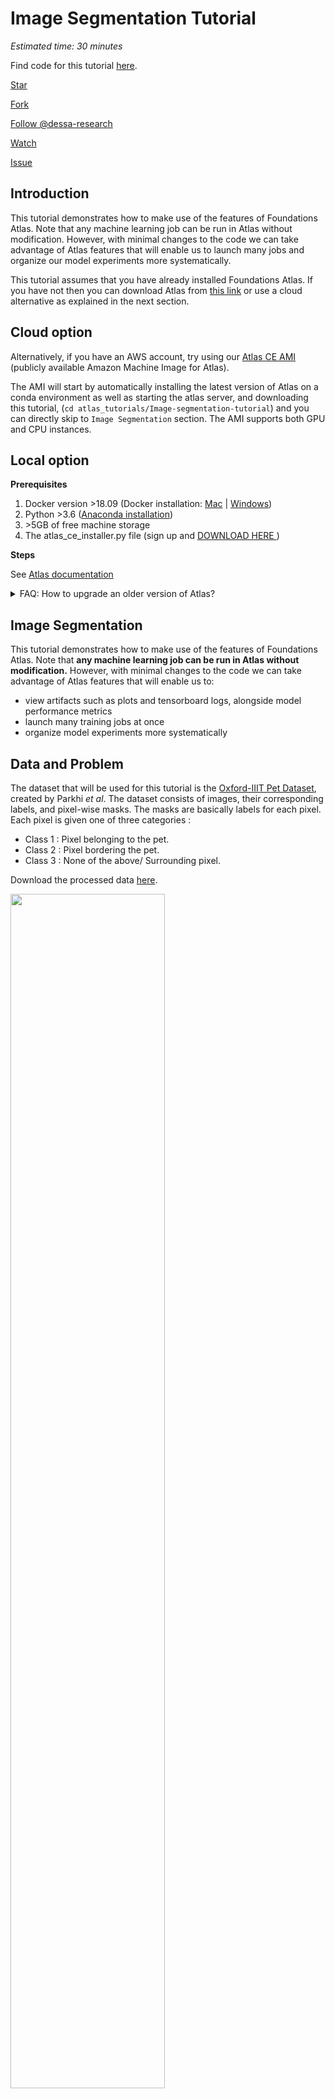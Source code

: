 #  Image Segmentation Tutorial

*Estimated time: 30 minutes*

Find code for this tutorial [here](https://github.com/dessa-research/Image-segmentation-tutorial).

<!-- Place this tag in your head or just before your close body tag. -->
<script async defer src="https://buttons.github.io/buttons.js"></script>

<div>
<!-- Place this tag where you want the button to render. -->
<a class="github-button" href="https://github.com/dessa-research/Image-segmentation-tutorial" data-color-scheme="no-preference: light; light: light; dark: dark;" data-icon="octicon-star" data-size="large" data-show-count="true" aria-label="Star dessa-research/atlas on GitHub">Star</a>

<!-- Place this tag where you want the button to render. -->
<a class="github-button" href="https://github.com/dessa-research/Image-segmentation-tutorial/fork" data-color-scheme="no-preference: light; light: light; dark: dark;" data-icon="octicon-repo-forked" data-size="large" data-show-count="true" aria-label="Fork dessa-research/atlas on GitHub">Fork</a>

<!-- Place this tag where you want the button to render. -->
<a class="github-button" href="https://github.com/dessa-research" data-color-scheme="no-preference: light; light: light; dark: dark;" data-size="large" data-show-count="true" aria-label="Follow @dessa-research on GitHub">Follow @dessa-research</a>

<!-- Place this tag where you want the button to render. -->
<a class="github-button" href="https://github.com/dessa-research/Image-segmentation-tutorial/subscription" data-color-scheme="no-preference: light; light: light; dark: dark;" data-icon="octicon-eye" data-size="large" data-show-count="true" aria-label="Watch dessa-research/atlas on GitHub">Watch</a>

<!-- Place this tag where you want the button to render. -->
<a class="github-button" href="https://github.com/dessa-research/Image-segmentation-tutorial/issues" data-color-scheme="no-preference: light; light: light; dark: dark;" data-icon="octicon-issue-opened" data-size="large" data-show-count="true" aria-label="Issue dessa-research/atlas on GitHub">Issue</a>
</div>

## Introduction

This tutorial demonstrates how to make use of the features of Foundations Atlas. Note that any machine learning
job can be run in Atlas without modification. However, with minimal changes to the code we can take advantage of 
Atlas features that will enable us to launch many jobs and organize our model experiments more systematically.

This tutorial assumes that you have already installed Foundations Atlas. If you have not then you can download 
Atlas from [this link](https://www.atlas.dessa.com/) or use a cloud alternative as explained in the next section.

## Cloud option
Alternatively, if you have an AWS account, try using our <a target="_blank" href="https://docs.atlas.dessa.com">Atlas CE AMI</a> (publicly available Amazon Machine Image for Atlas).

The AMI will start by automatically installing the latest version of Atlas on a conda environment as well as starting the atlas server, and downloading this tutorial, (`cd atlas_tutorials/Image-segmentation-tutorial`) and you can directly skip to `Image Segmentation` section. The AMI supports both GPU and CPU instances.

## Local option
**Prerequisites**

1. Docker version >18.09 (Docker installation: <a target="_blank" href="https://docs.docker.com/docker-for-mac/install/"> Mac</a>
 | <a target="_blank" href="https://docs.docker.com/docker-for-windows/install/"> Windows</a>)
2. Python >3.6 (<a target="_blank" href="https://www.anaconda.com/distribution/">Anaconda installation</a>)
3. \>5GB of free machine storage
4. The atlas_ce_installer.py file (sign up and <a target="_blank" href="https://www.atlas.dessa.com/"> DOWNLOAD HERE </a>)


**Steps**

See <a target="_blank" href="https://docs.atlas.dessa.com/">Atlas documentation</a>
  

<details>
  <summary>FAQ: How to upgrade an older version of Atlas?</summary>
<br>

1. Stop atlas server using <code>atlas-server stop</code> <br><br>
2. Remove docker images related to Atlas in your terminal with:
  <br><code>docker images | grep atlas-ce | awk '{print $3}' | xargs docker rmi -f</code><br><br>
3. Remove the environment where you installed the Atlas or pip uninstall the Atlas:
<br><code>conda env remove -n your_env_name</code><br><br>


</details>

## Image Segmentation

This tutorial demonstrates how to make use of the features of Foundations Atlas. Note that **any machine learning job can be run in Atlas without modification.** However, with minimal changes to the code we can take advantage of Atlas features that will enable us to:

* view artifacts such as plots and tensorboard logs, alongside model performance metrics
* launch many training jobs at once
* organize model experiments more systematically


## Data and Problem

The dataset that will be used for this tutorial is the <a target="_blank" href="https://www.robots.ox.ac.uk/~vgg/data/pets/">Oxford-IIIT Pet Dataset</a>, created by Parkhi *et al*. The dataset consists of images, their corresponding labels, and pixel-wise masks. The masks are basically labels for each pixel. Each pixel is given one of three categories :

* Class 1 : Pixel belonging to the pet.
* Class 2 : Pixel bordering the pet.
* Class 3 : None of the above/ Surrounding pixel.

Download the processed data [here](https://dl-shareable.s3.amazonaws.com/train_data.npz).

<img src='https://github.com/dessa-public/Image-segmentation-tutorial/raw/master/images/data.png' width=70%>

## U-Net Model

The model being used here is a modified U-Net. A U-Net consists of an encoder (downsampler) and decoder (upsampler). In-order to learn robust features, and reduce the number of trainable parameters, a pretrained model can be used as the encoder. Thus, the encoder for this task will be a pretrained MobileNetV2 model, whose intermediate outputs will be used, and the decoder will be the upsample block already implemented in TensorFlow Examples in the [Pix2pix](https://github.com/tensorflow/examples/blob/master/tensorflow_examples/models/pix2pix/pix2pix.py) tutorial.
 
The reason to output three channels is because there are three possible labels for each pixel. Think of this as multi-classification where each pixel is being classified into three classes.

As mentioned, the encoder will be a pretrained MobileNetV2 model which is prepared and ready to use in [tf.keras.applications](https://www.tensorflow.org/versions/r2.0/api_docs/python/tf/keras/applications). The encoder consists of specific outputs from intermediate layers in the model. Note that the encoder will not be trained during the training process.

In the following sections, we will describe how to use this repository and train your own image-segmentation ML model in just a few steps.

Clone this repository by running:
```bash
git clone https://github.com/dessa-public/Image-segmentation-tutorial.git
```
and then type `cd Image-segmentation-tutorial` in the terminal to make this your current directory.

Paste the previously downloaded file named `train_data.npz` under the `data` directory of Image-segmentation-tutorial project.

## Start Atlas

Activate the conda environment in which Foundations Atlas is installed (by running `conda activte your_env` inside terminal). Then run `atlas-server start` 
in a new tab terminal. Validate that the GUI has been started by accessing it at <a target="_blank" href="http://localhost:5555/projects">http://localhost:5555/projects</a>.
(If using cloud, GUI should be accessible at <a target="_blank" href="http://localhost:5555/projects">http://<instance_IP>:5555/projects</a> insteal)

## Running a job

Activate the environment in which you have Foundations Atlas installed, then from inside the project directory (Image-segmentation-tutorial) run the following command:
```python
foundations submit scheduler . code/main.py
```
Notice that you didn't need to install any other packages to run your job because Foundations already takes care of it. This is ensured by the fact that you 
have a `requirements.txt` file in your main directory that specifies the python packages needed by your project. Foundations Atlas makes use of that file to 
install your requirements before executing your codebase.

If you take a look at Atlas dashboard, you can see basic information about the ran job such as start time, its status or its job ID.
You can also check the logs of your job by clicking the expand button on the right end of the job row of each job.

Congrats! Your run was scheduled by Foundations Atlas! It is important to notice that the initial codebase was written with no intention of using Atlas in 
mind. Despite using foundations to schedule the job, the codebase is not "aware" of the existence of Atlas.

Let's move on to explore the more advanced features of Atlas such as parameters and metrics tracking, models analysis, hyperparameter search and more.

## Atlas Features
The Atlas features include: 
1. Experiment reproducibility
2. Various jobs status monitoring (i.e. running, killed etc.) from GUI
3. Job metrics and hyperparameters analysis in the GUI
4. Saving and viewing of any artifacts such as images, audio or video from the GUI
5. Automatic job scheduling
6. Live logs for any running jobs and saved logs for finished or failed jobs are accessible from the GUI
7. Hyperparameter search
8. Tensorboard integration to analyze deep learning models
9. Running jobs in docker containers


## How to Enable Full Atlas Features

Inside the `code` directory, you are provided with the following python scripts:

* main.py: a main script which prepares data, trains an U-net model, then evaluates the model on the test set.

To enable Atlas features, we only to need to make a few changes. Let's start by importing foundations to the beginning of `main.py`, where we will make most 
of our changes:

```python
import foundations
```

## Logging Metrics and Parameters

When training machine learning models, it is always good practice to keep a record of the different architectures and parameters that were tried. Some 
example parameters are the number of layers, number of neurones per layer, dataset used or other parameters specific to the experiment.

To do that,
 Atlas enables
any job 
parameters to be logged in the GUI using `foundations.log_params()` which accepts key-value pairs.

Look for the comment:

```python
# TODO Add foundations.log_params(hyper_params)
```

replace this with:
```python
foundations.log_params(hyper_params)

```

Here, `hyper_params` is a dictionary in which keys are parameter names and values are parameter values.

In addition to keeping track of an experiment parameters, it is also good practice to record the outcome of such experiment, typically called metrics. Some 
example metrics can be Accuracy, Precision or other scores useful for the analysis of the problem.

In our case, the last line of `main.py` outputs the training and validation accuracy. After these statements, we will call the function `foundations
.log_metric()`.This function takes two arguments, a key and a value. After the function call has been added,  once a job successfully completes, logged metrics for each job will be visible from the Foundations GUI. Copy the following line and replace the print statement with it.

Look for the comment:

```python
# TODO Add foundations log_metrics here
```
replace this line with the lines below:
```python
foundations.log_metric('train_accuracy', float(train_acc))
foundations.log_metric('val_accuracy', float(val_acc))
```

## Saving Artifacts

We want to monitor the progress of our model while training by looking at the predicted masks for a given training image. With Atlas, we can save any artifact such as images, audio, video or any other files to the GUI with just one line.

It is worth noting that, in order to save artifact to Atlas dashboard, the artifact needs to be saved on disk first. The path of the file on disk is then 
used to log such artifacts to the GUI.

Look for the comment:
```python
# TODO Add foundations artifact i.e. foundations.save_artifact(f"sample_{name}.png", key=f"sample_{name}")
```
and replace it with:
```python
foundations.save_artifact(f"sample_{name}.png", key=f"sample_{name}")
```
Moreover, you can save the trained model checkpoint files as an artifact in GUI.

Look for the comment:
```python
# TODO Add foundations save_artifacts here to save the trained model
```
and replace it with:

```python
foundations.save_artifact('trained_model.h5', key='trained_model')
```
This will allow you to download the trained model corresponding to any experiment directly from GUI.

## TensorBoard Integration 


<a target="_blank" href="https://www.tensorflow.org/tensorboard/r1/summaries">TensorBoard</a> is a super powerful model visualization tool that makes 
the analysis of your training very easy. 

Luckily, Foundations Atlas has full TensorBoard integration. and only requires from the user to point to the folder where the user is saving his tensorboard 
files.

```python
# Add tensorboard dir for foundations here  i.e. foundations.set_tensorboard_logdir('tflogs')
```
Replace this line with
```python
foundations.set_tensorboard_logdir('tflogs')
```
to access TensorBoard directly from the Atlas GUI.


## Run Foundations Atlas

Congrats! Now you enabled full Atlas features in your code.

Now run the same command as you ran previously i.e. `foundations submit scheduler . code/main.py` from the `Image-segmentaion-tutorial` directory. 

This time, the job that we ran, holds a set of parameters used in the experiment, as well as the metrics representing the outcome of the experiment. More 
details about the job can be accessed via the expansion icon to the right of the row. The detail window includes job logs, as well as the artifacts saved 
along the experiment. It is also possible to add `tags` using the detail window to mark specific jobs.

On another level, one can also select a job (row) for the jobs table in the GUI and `send to tensorboard` to benefit from all the features avaiable in TB. It
 is usually a smart idea to do an in depth analysis of models to understand where they fail. Please note that jobs for which tensorboard files where tracked 
 by Atlas are marked with a tensorboard tag.

## Code Reproducibility

Atlas automatically provides you with the code reproducbility:

You can recover your code for any job at any time later in the future. In order to recover the code corresponding to any Foundations Atlas job_id, just execute 
```bash
foundations get job scheduler <job_id>
``` 
which will recover your experiment's bundle from the job store.

## (Optional) Build Docker Image

In previous runs, Foundations Atlas used to install the libraries inside `requirements.txt` everytime before executing the user's codebase. To avoid having 
such overhead at every new job, one might build a custom docker image that Foundations Atlas will use to run the experiments.

```bash
cd custom_docker_image
docker build . --tag image_seg:atlas
```
Since `customer_docker_image` folder already contains a `DockerFile` that would build a docker image that support both Foundations Atlas and the requirements
 of the project, you have created a docker image named `image_seg:atlas` on your local computer that 
conatins the 
python environment required to 
run this 
job.


### Running with the Built Docker Image: Configuration

In Atlas, it is possible to create a configuration job in your working directory that specifies some base information about all jobs you want to run. Such 
information can be the project name (defaults to directory name when non-existent), the level of log to receive, number of GPUs to use per job, or the docker
 image to use for every job.

Below is an example of configuration file that you can use for this project.

First, create a file named `job.config.yaml` inside `code` directory, and copy the text from below into the file. 

We will also make use of the docker image we have already built `image_seg:atlas`. 


```yaml
# Project config #
project_name: 'Image-segmentation-tutorial'
log_level: INFO

# Worker config #
# Additional definition for the worker can be found here: https://docker-py.readthedocs.io/en/stable/containers.html

num_gpus: 0

worker:
  image: image_seg:atlas # name of your customized images
  volumes:
    /local/path/to/folder/containing/data:
      bind: /data/
      mode: rw
```

Note: If you don't want to use the custom docker image, you can just comment out or just delete the whole `image` line inside `worker` section of this config file shown above.

Make sure to give right path of your data folder as shown below:

Under the `volumes` section, you will need to replace `/absolute/path/to/folder/containing/data` with your host absolute path of data folder so that your data 
volume is mounted inside the Foundations Atlas docker container. In order to obtain your absolute data path, you can `cd data` and then type `pwd` in the 
terminal

## Data Directory

Since we will mount our data folder from the host to the container, we need to change the data path appropriately inside our codebase.

```python
train_data = np.load('./data/train_data.npz', allow_pickle=True)
```
Replace the above block where the `train_data.npz` is loaded with the line below:
```python
train_data = np.load('/data/train_data.npz', allow_pickle=True)
```


## Run with full features of Foundations Atlas

Go inside the `code`directory and run the command below in your terminal (make sure you are in the foundations enviornment).
```python
foundations submit scheduler . main.py
```
This time we are running the `main.py` from inside the `code` directory. In this way, Foundations Atlas will only package the `code` folder and the `data` folder will get mounted directly inside Foundations Atlas docker container (as we specified inside the configuration file above). In this way, the data will not be a part of job package making it much faster and memory efficient.

At any point, to clear the queue of submitted jobs:
```python
foundations clear-queue scheduler
```

## How to Improve the Accuracy?
After running your most recent job, you can see that the validation accuracy is not very impressive. 
The predicted artifacts don't look similar to the true masks either. 

### Debugging with Tensorboard
Let's analyze the gradients using Tensorboard to understand what is happening with this sub par model. 
First click on the checkbox for your most recent job and press `Send to Tensorboard` button. 
This should open a new tab with Tensorboard up and running. 
Find the [histograms](http://localhost:5959/#histograms) tab. 

There you will see gradient plots such as below, where the first upsample layer has a range of gradients between 0.4 and -0.4:

Final upsample layer       |   Previous layers | ..  | First upsample layer| 
:-------------------------:|:-------------------------:|:-------------------------:|:-------------------------:|
![](https://github.com/dessa-public/Image-segmentation-tutorial/raw/master/images/grad_4.png)  |  ![](https://github.com/dessa-public/Image-segmentation-tutorial/raw/master/images/grad_3.png) |  ![](https://github.com/dessa-public/Image-segmentation-tutorial/raw/master/images/grad_2.png) | ![](https://github.com/dessa-public/Image-segmentation-tutorial/raw/master/images/grad_0.png) 

As it is apparent from the plots, the gradients for the first upsample layer are small and centered around zero.
To prevent vanishing of gradients in the earlier layers, you can try modifying the code appropriately. 
Feel free to check the hints within the code! Alternatively the correct solution can be found below.

Validation accuracy | Validation loss
:-------------------------:|:-------------------------:
![](https://github.com/dessa-public/Image-segmentation-tutorial/raw/master/images/validation_acc.png) | ![](https://github.com/dessa-public/Image-segmentation-tutorial/raw/master/images/validation_loss.png) 


### Solution
<details><summary>Click to See</summary>
<p>


Modern architectures often benefit from skip connections and appropriate activation functions to avoid the vanishing gradients problem.
Looking at the function `main.py/unet_model` reveals that the skip connections was not implemented, which prevents the gradient from finding an easy way back
 to the input layer (thus the gradient vanish). 
After the line `x = up(x)` add the below lines to fix this:
```
concat = tf.keras.layers.Concatenate()
x = concat([x, skip])
```

Another problem in the model is the usage of the sigmoid in the function `pix2pix.py/upsample` which is prone to saturation if the outputs pre-activation are
 of high absolute values. An easy, yet practical solution would be to replace the sigmoid activation functions with ReLu activations.
```
result.add(tf.keras.layers.Activation('sigmoid'))
```
Modify this line as below:
```
result.add(tf.keras.layers.ReLU())
```
Running another job with these changes results in a significantly higher accuracy, with below gradient plots, 
where the first upsample (`conv2d_transpose_4x4_to_8x8` under `grad_sequential`) layer has a range of gradients between 125 and -125 (300x greater now in magnitude!):

Final upsample layer       |   Previous layers | ..  | First upsample layer| 
:-------------------------:|:-------------------------:|:-------------------------:|:-------------------------:|
![](https://github.com/dessa-public/Image-segmentation-tutorial/raw/master/images/fixed_grad_4.png)  |  ![](https://github.com/dessa-public/Image-segmentation-tutorial/raw/master/images/fixed_grad_3.png) |  ![](https://github.com/dessa-public/Image-segmentation-tutorial/raw/master/images/fixed_grad_2.png) |  ![](https://github.com/dessa-public/Image-segmentation-tutorial/raw/master/images/fixed_grad_0.png) 

Validation accuracy | Validation loss
:-------------------------:|:-------------------------:
![](https://github.com/dessa-public/Image-segmentation-tutorial/raw/master/images/fixed_validation_acc.png) | ![](https://github.com/dessa-public/Image-segmentation-tutorial/raw/master/images/fixed_validation_loss.pngg)

</p>
</details>


## Running a Hyperparameter Search

Atlas makes running multiple experiments and tracking the results of a set of hyperparameters easy. Create a new file called 'hyperparameter_search.py' inside the `code` directory and paste in the following code:

```python
import os
import numpy as np
import foundations

NUM_JOBS = 10

def generate_params():

    hyper_params = {'batch_size': int(np.random.choice([8, 16, 32, 64])),
                    'epochs': int(np.random.choice([10, 20, 30])),
                    'learning_rate': np.random.choice([0.01, 0.001, 0.0001]),
                    'decoder_neurons': [np.random.randint(16, 512), np.random.randint(16, 512),
                                        np.random.randint(16, 512), np.random.randint(16, 512)],
                    }
    return hyper_params


for job_ in range(NUM_JOBS):
    print(f"packaging job {job_}")
    hyper_params = generate_params()
    foundations.submit(scheduler_config='scheduler', job_directory='.', command='main.py', params=hyper_params,
                       stream_job_logs=False)
```

This script samples hyperparameters uniformly from pre-defined ranges, then submits jobs using those hyperparameters. For a script that exerts more control 
over the hyperparameter sampling, check the end of the tutorial. The job execution code is still coming from main.py; i.e. each experiment is submitted to 
and run with the script.

In order to get this to work, a small modification needs to be made to main.py. In the code block where the hyperparameters are defined (indicated by the 
comment 'define hyperparameters'), we'll load the sampled hyperparameters instead of defining a fixed set of hyperparameters explicitly.

```python
# define hyperparameters: Replace hyper_params by foundations.load_parameters()
hyper_params = {'batch_size': 16,
                'epochs': 10,
                'learning_rate': 0.0001,
                'decoder
```
Replace the above block with the following:
```python
hyper_params = foundations.load_parameters()
```

Now, to run the hyperparameter search, from the `code` directory simply run:
```bash
python hyperparameter_search.py
```

By looking at the GUI, one might notice that some jobs are running, some others are maybe finished, while some others are still queued and waiting for 
resources to become available before starting to run.

It is however important to notice some key features that Atlas provides to make the hyperparameters search analysis easier:

- Sort parameters and metrics by value
- Filter out unwanted metrics/parameters to avoid information overflow in the GUI
- Parallel Coordinates Plot: A highly interactive plot that shows the correlation between parameters and metrics, or even the correlation between a set of 
metrics. It is possible to interact with the plot in real time to either select certain parameters/metrics, or to select specific jobs based on a range of 
metric values/parameter values. As such, one can easily detect the optimal parameters that contribute to the best metric values.
- Multi-job tensorboard comparison: It is very important to do an in-depth comparison of multiple different jobs using tensorboard to figure out the 
advantages and limitations of every architecture, as well as build an intuition about the required model type/complexity to solve the problem at hand.

## Congrats!
That's it! You've completed the Foundations Atlas Tutorial. Now, you know the bascis about this tool and you should be able to go to use it in your own project.

Do you have any thoughts or feedback for Foundations Atlas? Join the [Dessa Slack community](https://u12604448.ct.sendgrid.net/wf/click?upn=FWkFK8jQsWHHe3Zs0Gq5lTVfVJ15gKBcKJ8U8683-2FgbxDO0AKr58M46HvgnHq5gu7wxIxP578G4skYZ0QeDgMvlsnXObXuf729kfmWrTshGGl6TUN1-2FFyXqmyrD5ZoV-2FZRo0hnw3InKzQzFwqlF1quZt7VDueDH-2FEBH340YEI-2BzPVPIYVXfgn1PnGl8fkLCnbYCd3y-2FE9USkbXAlUUrS32M6lVOa8yh3Zx0NI6a4qqpVFMxksNDun1d3ARH2OSPbpz1vHZKPFnXOfLxXECu8PNhWW7f7-2FVoNinol6t-2BZkEIwfKAjbZI9cZRHYLkxGcq1fsHpXGYBb2nNHtUGC77Lo19RTjhUG7juCEF34X3kF4WvYGqy5xbhbLBL1VsCLH-2BckvPQvF-2Bungthb9Y9DVEIIY4DrphpWV2nxMH57ReudsB-2FoUEtHc18-2BSR84JprF1rfenfH4JeL2dr9DuunbkWvOph-2FkBza8U6YjdxtyfjjfJcoBacw-2B-2BmL6u6HWVn6M95UMOlfqzhF9cb-2FtspPAta5-2FN-2FXlygoZptG74-2B1qYgqeJKdfs8NNbZ21inPrj7an6r1nYNW4YC2xhFyLU2xQsBqtA-3D-3D_HUWHbgbBidglsEUmLbxZPG73zbI-2FXxUPQjCzMJWkdroEX4ThZ-2Ba-2FJdu8bhCG1wcvpbbfZo-2BiSSdhtu4tG6XMtkBL8Zae-2BGEwDN3szVNiE30Om1ynfKmNpOylsSRYgejDusVxPEBpP9-2FS7hlC9E8wo2TuFuHrlbl22LkB75K0wEtiJO0c2mViU1HaEmPEzBLCHXf0Y9-2BfRiS6YpAx89cMJwZ-2FMdDGn6VZ5J9E7sIA7uLAld9W8Xdng7daA-2B1UUesrCZrB378tYyV8RbFvAnAvAn08hSekPk-2B-2BE6Anb5HnHs8XDTwPMX7sPvViiOeXxCyHWzYDvS-2FTwddaZaPC2CL8lnQwdSWGGaDm1qQRQMv8W5CeeQbMj4Y4afLIpw6ujHEv9wrMcqEQ8WLNT0YmT8mXDJ-2FdsCQq8geKsHq4T8tWttr00sD8cyI7bWpNHnj05w2jgR0MVnuB3iWDUw-2F8P3yPB2-2BxfA34jXuxFn-2B30bf-2FOnkNcu-2B-2B0UeWmzxmjZyvxCXpjPvurewqGr-2Fpcx78JUfAHaFKyRorhoDV8yvd85XK-2BJ6vyGuwZ1wrEDBJTsE-2BGedJ)!


## References
1. https://www.tensorflow.org/tutorials/images/segmentation
1. [https://docs.atlas.dessa.com/](https://docs.atlas.dessa.com/)